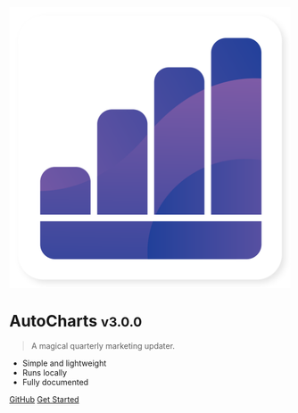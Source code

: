 <!-- _coverpage.md -->

![logo](img/icon.svg)

# AutoCharts <small>v3.0.0</small>

> A magical quarterly marketing updater.

- Simple and lightweight
- Runs locally
- Fully documented

[GitHub](https://github.com/oNevion/AutoCharts)
[Get Started](#main)